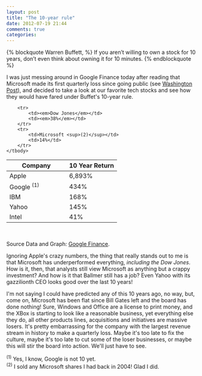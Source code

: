 ```yaml
---
layout: post
title: "The 10-year rule"
date: 2012-07-19 21:44
comments: true
categories: 
---
```


{% blockquote Warren Buffett, %}
If you aren’t willing to own a stock for 10 years, don’t even think about owning it for 10 minutes.
{% endblockquote %}

I was just messing around in Google Finance today after reading that Microsoft made its first quarterly loss since going public (see [Washington Post](http://www.washingtonpost.com/business/technology/microsoft-reports-first-quarterly-loss-as-public-company-after-write-down-of-ad-business/2012/07/19/gJQAmtbrwW_story.html)), and decided to take a look at our favorite tech stocks and see how they would have fared under Buffet's 10-year rule.

<table>
	<thead>
		<tr>
			<th style="min-width:140px;"><strong>Company</strong></th>
			<th><strong>10 Year Return</strong></th>
		</tr>
	</thead>
	<tbody>
		<tr>
			<td>Apple</td>
			<td>6,893%</td>
		</tr>
		<tr>
			<td>Google <sup>(1)</sup></td>
			<td>434%</td>
		</tr>
		<tr>
			<td>IBM</td>
			<td>168%</td>
		</tr>
		<tr>
			<td>Yahoo</td>
			<td>145%</td>
		</tr>
		<tr>
			<td>Intel</td>
			<td>41%</td>
		</tr>	
		
		<tr>
			<td><em>Dow Jones</em></td>
			<td><em>38%</em></td>
		</tr>
		<tr>
			<td>Microsoft <sup>(2)</sup></td>
			<td>14%</td>
		</tr>
	</tbody>
</table>
<br/>

Source Data and Graph: [Google Finance](http://www.google.com/finance?chdnp=0&chdd=0&chds=0&chdv=0&chvs=Linear&chdeh=0&chfdeh=0&chdet=1342531800000&chddm=995486&chls=IntervalBasedLine&cmpto=NASDAQ:MSFT;NYSE:IBM;NASDAQ:INTC;NASDAQ:YHOO;NASDAQ:GOOG;INDEXDJX:.DJI&cmptdms=0;0;0;0;0;0&q=NASDAQ:AAPL&&fct=big).

Ignoring Apple's crazy numbers, the thing that really stands out to me is that Microsoft has underperformed everything, *including the Dow Jones*.  How is it, then, that analysts still view Microsoft as anything but a crappy investment? And how is it that Ballmer still has a job? Even Yahoo with its gazzilionth CEO looks good over the last 10 years!

I'm not saying I could have predicted any of this 10 years ago, no way, but, come on, Microsoft has been flat since Bill Gates left and the board has done nothing! Sure, Windows and Office are a license to print money, and the XBox is starting to look like a reasonable business, yet everything else they do, all other products lines, acquisitions and initiatives are massive losers. It's pretty embarrassing for the company with the largest revenue stream in history to make a quarterly loss. Maybe it's too late to fix the culture, maybe it's too late to cut some of the loser businesses, or maybe this will stir the board into action. We'll just have to see.

<sup>(1)</sup> Yes, I know, Google is not 10 yet.  
<sup>(2)</sup> I sold any Microsoft shares I had back in 2004! Glad I did.
